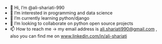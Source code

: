 - 👋 Hi, I’m @ali-shariati-990
- 👀 I’m interested in programming and data science
- 🌱 I’m currently learning python/django
- 💞️ I’m looking to collaborate on python open source projects
- 📫 How to reach me -> my email address is ali.shariati990@gmail.com , also you can find me on www.linkedin.com/in/ali-shariati

<!---
ali-shariati-990/ali-shariati-990 is a ✨ special ✨ repository because its `README.md` (this file) appears on your GitHub profile.
You can click the Preview link to take a look at your changes.
--->
